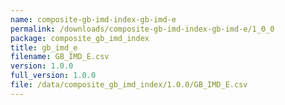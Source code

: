 ```yaml
---
name: composite-gb-imd-index-gb-imd-e
permalink: /downloads/composite-gb-imd-index-gb-imd-e/1_0_0
package: composite_gb_imd_index
title: gb_imd_e
filename: GB_IMD_E.csv
version: 1.0.0
full_version: 1.0.0
file: /data/composite_gb_imd_index/1.0.0/GB_IMD_E.csv
---
```

